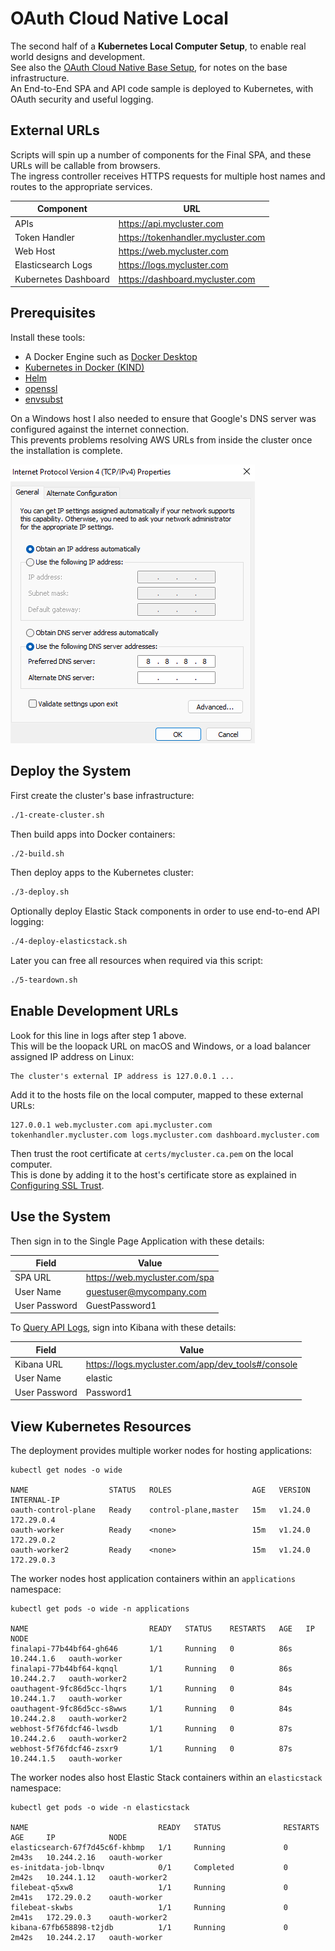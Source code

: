 # OAuth Cloud Native Local

The second half of a **Kubernetes Local Computer Setup**, to enable real world designs and development.\
See also the [OAuth Cloud Native Base Setup](https://github.com/gary-archer/oauth.cloudnative.base), for notes on the base infrastructure.\
An End-to-End SPA and API code sample is deployed to Kubernetes, with OAuth security and useful logging.

## External URLs

Scripts will spin up a number of components for the Final SPA, and these URLs will be callable from browsers.\
The ingress controller receives HTTPS requests for multiple host names and routes to the appropriate services.

| Component | URL |
| --------- | --- |
| APIs | https://api.mycluster.com |
| Token Handler | https://tokenhandler.mycluster.com |
| Web Host | https://web.mycluster.com |
| Elasticsearch Logs | https://logs.mycluster.com |
| Kubernetes Dashboard | https://dashboard.mycluster.com |

## Prerequisites

Install these tools:

- A Docker Engine such as [Docker Desktop](https://www.docker.com/products/docker-desktop)
- [Kubernetes in Docker (KIND)](https://kind.sigs.k8s.io/docs/user/quick-start/)
- [Helm](https://helm.sh/docs/intro/install/)
- [openssl](https://www.openssl.org/)
- [envsubst](https://github.com/a8m/envsubst)

On a Windows host I also needed to ensure that Google's DNS server was configured against the internet connection.\
This prevents problems resolving AWS URLs from inside the cluster once the installation is complete.

![Windows DNS](./images/dns.png)

## Deploy the System

First create the cluster's base infrastructure:

```bash
./1-create-cluster.sh
```

Then build apps into Docker containers:

```bash
./2-build.sh
```

Then deploy apps to the Kubernetes cluster:

```bash
./3-deploy.sh
```

Optionally deploy Elastic Stack components in order to use end-to-end API logging:

```bash
./4-deploy-elasticstack.sh
```

Later you can free all resources when required via this script:

```bash
./5-teardown.sh
```

## Enable Development URLs

Look for this line in logs after step 1 above.\
This will be the loopack URL on macOS and Windows, or a load balancer assigned IP address on Linux:

```text
The cluster's external IP address is 127.0.0.1 ...
```

Add it to the hosts file on the local computer, mapped to these external URLs:

```text
127.0.0.1 web.mycluster.com api.mycluster.com tokenhandler.mycluster.com logs.mycluster.com dashboard.mycluster.com
```

Then trust the root certificate at `certs/mycluster.ca.pem` on the local computer.\
This is done by adding it to the host's certificate store as explained in [Configuring SSL Trust](https://authguidance.com/developer-ssl-setup#os-ssl-trust).

## Use the System

Then sign in to the Single Page Application with these details:

| Field | Value |
| ----- | ----- |
| SPA URL | https://web.mycluster.com/spa |
| User Name | guestuser@mycompany.com |
| User Password | GuestPassword1 |

To [Query API Logs](https://authguidance.com/2019/08/02/intelligent-api-platform-analysis/), sign into Kibana with these details:

| Field | Value |
| ---------- | ----- |
| Kibana URL | https://logs.mycluster.com/app/dev_tools#/console |
| User Name | elastic |
| User Password | Password1 |

## View Kubernetes Resources

The deployment provides multiple worker nodes for hosting applications:

```text
kubectl get nodes -o wide

NAME                  STATUS   ROLES                  AGE   VERSION   INTERNAL-IP
oauth-control-plane   Ready    control-plane,master   15m   v1.24.0   172.29.0.4
oauth-worker          Ready    <none>                 15m   v1.24.0   172.29.0.2
oauth-worker2         Ready    <none>                 15m   v1.24.0   172.29.0.3
```

The worker nodes host application containers within an `applications` namespace:

```text
kubectl get pods -o wide -n applications

NAME                           READY   STATUS    RESTARTS   AGE   IP           NODE
finalapi-77b44bf64-gh646       1/1     Running   0          86s   10.244.1.6   oauth-worker
finalapi-77b44bf64-kqnql       1/1     Running   0          86s   10.244.2.7   oauth-worker2
oauthagent-9fc86d5cc-lhqrs     1/1     Running   0          84s   10.244.1.7   oauth-worker
oauthagent-9fc86d5cc-s8wws     1/1     Running   0          84s   10.244.2.8   oauth-worker2
webhost-5f76fdcf46-lwsdb       1/1     Running   0          87s   10.244.2.6   oauth-worker2
webhost-5f76fdcf46-zsxr9       1/1     Running   0          87s   10.244.1.5   oauth-worker
```

The worker nodes also host Elastic Stack containers within an `elasticstack` namespace:

```text
kubectl get pods -o wide -n elasticstack

NAME                             READY   STATUS              RESTARTS   AGE     IP            NODE
elasticsearch-67f7d45c6f-khbmp   1/1     Running             0          2m43s   10.244.2.16   oauth-worker
es-initdata-job-lbnqv            0/1     Completed           0          2m42s   10.244.1.12   oauth-worker2
filebeat-q5xw8                   1/1     Running             0          2m41s   172.29.0.2    oauth-worker
filebeat-skwbs                   1/1     Running             0          2m41s   172.29.0.3    oauth-worker2
kibana-67fb658898-t2jdb          1/1     Running             0          2m42s   10.244.2.17   oauth-worker
```
